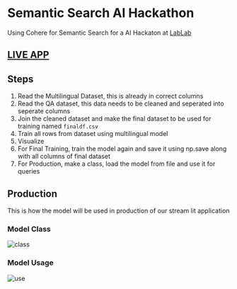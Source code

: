# Semantic Search AI Hackathon

Using Cohere for Semantic Search for a AI Hackaton at [LabLab](https://lablab.ai/)

## [LIVE APP](https://alizahidraja-semantic-search-ai-hackathon-app-umkitt.streamlit.app/)
## Steps

1. Read the Multilingual Dataset, this is already in correct columns
2. Read the QA dataset, this data needs to be cleaned and seperated into seperate columns
3. Join the cleaned dataset and make the final dataset to be used for training named `finaldf.csv`
4. Train all rows from dataset using multilingual model
5. Visualize
6. For Final Training, train the model again and save it using np.save along with all columns of final dataset
7. For Production, make a class, load the model from file and use it for queries


## Production

This is how the model will be used in production of our stream lit application
### Model Class

![class](images/class.png)


### Model Usage

![use](images/use.png)